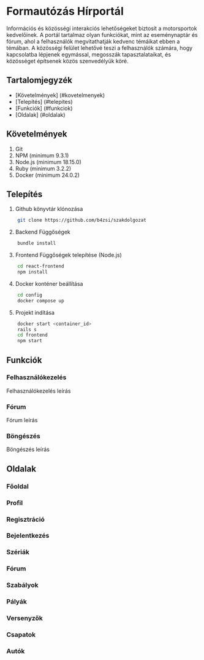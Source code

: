 # Formautózás Hírportál

Információs és közösségi interakciós lehetőségeket biztosít a motorsportok kedvelőinek. A portál
tartalmaz olyan funkciókat, mint az eseménynaptár és fórum, ahol a felhasználók megvitathatják kedvenc témáikat ebben a témában. A közösségi felület lehetővé teszi a felhasználók számára, hogy kapcsolatba lépjenek egymással, megosszák tapasztalataikat, és közösséget építsenek közös szenvedélyük köré.

## Tartalomjegyzék

- [Követelmények] (#kovetelmenyek)
- [Telepítés] (#telepites)
- [Funkciók] (#funkciok)
- [Oldalak] (#oldalak)

## Követelmények

1. Git
2. NPM (minimum 9.3.1)
3. Node.js (minimum 18.15.0)
4. Ruby (minimum 3.2.2)
5. Docker (minimum 24.0.2)

## Telepítés

1. Github könyvtár klónozása

```bash
    git clone https://github.com/b4zsi/szakdolgozat
```

2. Backend Függőségek

```bash
    bundle install
```

3. Frontend Függőségek telepítése (Node.js)

```bash
    cd react-frontend
    npm install
```

4. Docker konténer beállítása

```bash
    cd config
    docker compose up
```

5. Projekt indítása

```bash
    docker start <container_id>
    rails s
    cd frontend
    npm start
```

## Funkciók

### Felhasználókezelés

Felhasználókezelés leírás

### Fórum

Fórum leírás

### Böngészés

Böngészés leírás

## Oldalak

### Főoldal

### Profil

### Regisztráció

### Bejelentkezés

### Szériák

### Fórum

### Szabályok

### Pályák

### Versenyzők

### Csapatok

### Autók
